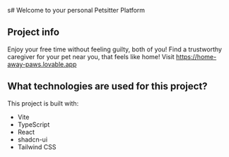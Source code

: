 s# Welcome to your personal Petsitter Platform

## Project info
Enjoy your free time without feeling guilty, both of you!
Find a trustworthy caregiver for your pet near you, that feels like home! 
Visit https://home-away-paws.lovable.app

## What technologies are used for this project?

This project is built with:

- Vite
- TypeScript
- React
- shadcn-ui
- Tailwind CSS
